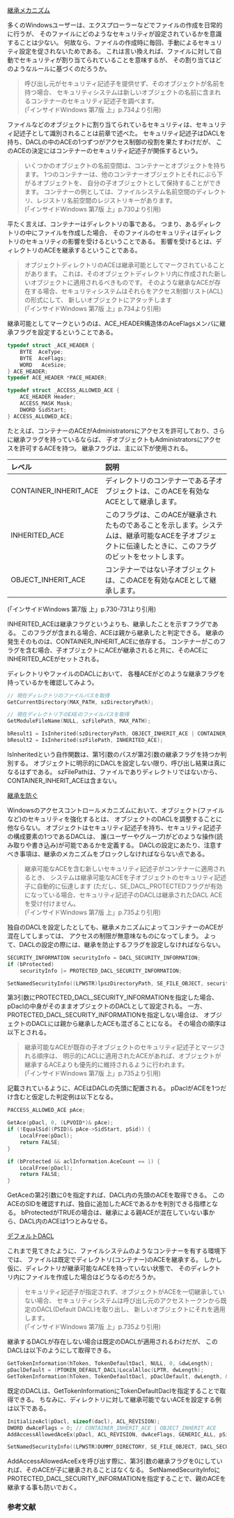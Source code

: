﻿
[継承メカニズム](7.4.4.b_ACLの割り当て/01_inherited_ace/01_inherited_ace.cpp)

多くのWindowsユーザーは、エクスプローラーなどでファイルの作成を日常的に行うが、
そのファイルにどのようなセキュリティが設定されているかを意識することは少ない。
何故なら、ファイルの作成時に毎回、手動によるセキュリティ設定を促されないためである。
これは言い換えれば、ファイルに対して自動でセキュリティが割り当てられていることを意味するが、
その割り当てはどのようなルールに基づくのだろうか。

>呼び出し元がセキュリティ記述子を提供せず、そのオブジェクトが名前を持つ場合、
>セキュリティシステムは新しいオブジェクトの名前に含まれるコンテナーのセキュリティ記述子を調べます。
><br>(「インサイドWindows 第7版 上」p.734より引用)

ファイルなどのオブジェクトに割り当てられているセキュリティは、セキュリティ記述子として識別されることは前章で述べた。
セキュリティ記述子はDACLを持ち、DACLの中のACEの1つずつがアクセス制御の役割を果たすわけだが、
このACEの決定にはコンテナーのセキュリティ記述子が関係するという。

>いくつかのオブジェクトの名前空間は、コンテナーとオブジェクトを持ちます。
>1つのコンテナーは、他のコンテナーオブジェクトとそれにぶら下がるオブジェクトを、
>自分の子オブジェクトとして保持することができます。
>コンテナーの例としては、ファイルシステム名前空間のディレクトリ、レジストリ名前空間のレジストリキーがあります。
><br>(「インサイドWindows 第7版 上」p.730より引用)

平たく言えば、コンテナーはディレクトリの事である。
つまり、あるディレクトリの中にファイルを作成した場合、
そのファイルのセキュリティはディレクトリのセキュリティの影響を受けるということである。
影響を受けるとは、ディレクトリのACEを継承するということである。

>オブジェクトディレクトリのACEは継承可能としてマークされていることがあります。
>これは、そのオブジェクトディレクトリ内に作成された新しいオブジェクトに適用されるべきものです。
>そのような継承なACEが存在する場合、セキュリティシステムはそれらをアクセス制御リスト(ACL)の形式にして、
>新しいオブジェクトにアタッチします
><br>(「インサイドWindows 第7版 上」p.734より引用)

継承可能としてマークというのは、ACE_HEADER構造体のAceFlagsメンバに継承フラグを設定するということである。

```cpp
typedef struct _ACE_HEADER {
    BYTE  AceType;
    BYTE  AceFlags;
    WORD   AceSize;
} ACE_HEADER;
typedef ACE_HEADER *PACE_HEADER;

typedef struct _ACCESS_ALLOWED_ACE {
    ACE_HEADER Header;
    ACCESS_MASK Mask;
    DWORD SidStart;
} ACCESS_ALLOWED_ACE;

```

たとえば、コンテナーのACEがAdministratorsにアクセスを許可しており、さらに継承フラグを持っているならば、
子オブジェクトもAdministratorsにアクセスを許可するACEを持つ。
継承フラグは、主に以下が使用される。

| レベル                | 説明                                                                                                                                                     |
|:-------------------|:------------------------------------------------------------------------------------------------------------------------------------- |
| CONTAINER_INHERIT_ACE | ディレクトリのコンテナーである子オブジェクトは、このACEを有効なACEとして継承します。                                                                     |
| INHERITED_ACE         | このフラグは、このACEが継承されたものであることを示します。システムは、継承可能なACEを子オブジェクトに伝達したときに、このフラグのビットをセットします。 |
| OBJECT_INHERIT_ACE    | コンテナーではない子オブジェクトは、このACEを有効なACEとして継承します。                                                                                 | 
(「インサイドWindows 第7版 上」p.730-731より引用)

INHERITED_ACEは継承フラグというよりも、継承したことを示すフラグである。
このフラグが含まれる場合、ACEは親から継承したと判定できる。
継承の発生そのものは、CONTAINER_INHERIT_ACEに依存する。
コンテナーがこのフラグを含む場合、子オブジェクトにACEが継承されると共に、そのACEにINHERITED_ACEがセットされる。

ディレクトリやファイルのDACLにおいて、
各種ACEがどのような継承フラグを持っているかを確認してみよう。

```cpp
// 現在ディレクトリのファイルパスを取得
GetCurrentDirectory(MAX_PATH, szDirectoryPath);

// 現在ディレクトリ下のEXEのファイルパスを取得
GetModuleFileName(NULL, szFilePath, MAX_PATH);

bResult1 = IsInherited(szDirectoryPath, OBJECT_INHERIT_ACE | CONTAINER_INHERIT_ACE | INHERITED_ACE);
bResult2 = IsInherited(szFilePath, INHERITED_ACE);
```

IsInheritedという自作関数は、第1引数のパスが第2引数の継承フラグを持つか判別する。
オブジェクトに明示的にDACLを設定しない限り、呼び出し結果は真になるはずである。
szFilePathは、ファイルでありディレクトリではないから、CONTAINER_INHERIT_ACEは含まない。

[継承を防ぐ](7.4.4.b_ACLの割り当て/02_protected_dacl/02_protected_dacl.cpp)

Windowsのアクセスコントロールメカニズムにおいて、オブジェクト(ファイルなど)のセキュリティを強化するとは、
オブジェクトのDACLを調整することに他ならない。
オブジェクトはセキュリティ記述子を持ち、セキュリティ記述子の構成要素の1つであるDACLは、
誰(ユーザーやグループ)がどのような操作(読み取りや書き込み)が可能であるかを定義する。
DACLの設定にあたり、注意すべき事項は、継承のメカニズムをブロックしなければならない点である。

>継承可能なACEを含む新しいセキュリティ記述子がコンテナーに適用されるとき、
>システムは継承可能なACEを子オブジェクトのセキュリティ記述子に自動的に伝達します
>(ただし、SE_DACL_PROTECTEDフラグが有効になっている場合、セキュリティ記述子のDACLは継承されたDACL ACEを受け付けません。
><br>(「インサイドWindows 第7版 上」p.735より引用)

独自のDACLを設定したとしても、継承メカニズムによってコンテナーのACEが混在してしまっては、
アクセスの制限が無意味なものになってしまう。
よって、DACLの設定の際には、継承を防止するフラグを設定しなければならない。

```cpp
SECURITY_INFORMATION securityInfo = DACL_SECURITY_INFORMATION;
if (bProtected)
	securityInfo |= PROTECTED_DACL_SECURITY_INFORMATION;

SetNamedSecurityInfo((LPWSTR)lpszDirectoryPath, SE_FILE_OBJECT, securityInfo, NULL, NULL, pDacl, NULL);
```

第3引数にPROTECTED_DACL_SECURITY_INFORMATIONを指定した場合、pDaclの中身がそのままオブジェクトのDACLとして設定される。
一方、PROTECTED_DACL_SECURITY_INFORMATIONを指定しない場合は、
オブジェクトのDACLには親から継承したACEも混ざることになる。
その場合の順序は以下とされる。

>継承可能なACEが既存の子オブジェクトのセキュリティ記述子とマージされる順序は、
>明示的にACLに適用されたACEがあれば、オブジェクトが継承するACEよりも優先的に維持されるように行われます。
><br>(「インサイドWindows 第7版 上」p.735より引用)

記載されているように、ACEはDACLの先頭に配置される。
pDaclがACEを1つだけ含むと仮定した判定例は以下となる。

```cpp
PACCESS_ALLOWED_ACE pAce;

GetAce(pDacl, 0, (LPVOID*)& pAce);
if (!EqualSid((PSID)& pAce->SidStart, pSid)) {
	LocalFree(pDacl);
	return FALSE;
}

if (bProtected && aclInformation.AceCount == 1) {
	LocalFree(pDacl);
	return FALSE;
}
```

GetAceの第2引数に0を指定すれば、DACL内の先頭のACEを取得できる。
このACEのSIDを確認すれば、独自に追加したACEであるかを判別できる指標となる。
bProtectedがTRUEの場合は、継承による親ACEが混在していない事から、DACL内のACEは1つとみなせる。

[デフォルトDACL](7.4.4.b_ACLの割り当て/03_default_dacl/03_default_dacl.cpp)

これまで見てきたように、ファイルシステムのようなコンテナーを有する環境下では、
ファイルは既定でディレクトリ(コンテナー)のACEを継承する。
しかし仮に、ディレクトリが継承可能なACEを持っていない状態で、
そのディレクトリ内にファイルを作成した場合はどうなるのだろうか。

>セキュリティ記述子が指定されず、オブジェクトがACEを一切継承していない場合、
>セキュリティシステムは呼び出し元のアクセストークンから既定のDACL(Default DACL)を取り出し、
>新しいオブジェクトにそれを適用します。
><br>(「インサイドWindows 第7版 上」p.735より引用)

継承するDACLが存在しない場合は既定のDACLが適用されるわけだが、
このDACLは以下のようにして取得できる。

```cpp
GetTokenInformation(hToken, TokenDefaultDacl, NULL, 0, &dwLength);
pDaclDefault = (PTOKEN_DEFAULT_DACL)LocalAlloc(LPTR, dwLength);
GetTokenInformation(hToken, TokenDefaultDacl, pDaclDefault, dwLength, &dwLength);
```

既定のDACLは、GetTokenInformationにTokenDefaultDaclを指定することで取得できる。
ちなみに、ディレクトリに対して継承可能でないACEを設定する例は以下である。

```cpp
InitializeAcl(pDacl, sizeof(dacl), ACL_REVISION);
DWORD dwAceFlags = 0; // CONTAINER_INHERIT_ACE | OBJECT_INHERIT_ACE
AddAccessAllowedAceEx(pDacl, ACL_REVISION, dwAceFlags, GENERIC_ALL, pSid);

SetNamedSecurityInfo((LPWSTR)DUMMY_DIRECTORY, SE_FILE_OBJECT, DACL_SECURITY_INFORMATION | PROTECTED_DACL_SECURITY_INFORMATION, NULL, NULL, pDacl, NULL);
```

AddAccessAllowedAceExを呼び出す際に、第3引数の継承フラグを0にしていれば、そのACEが子に継承されることはなくなる。
SetNamedSecurityInfoにPROTECTED_DACL_SECURITY_INFORMATIONを指定することで、親のACEを継承する事も防いでおく。

### 参考文献


